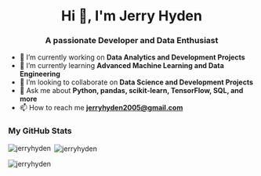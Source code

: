 
<h1 align="center">Hi 👋, I'm Jerry Hyden</h1>
<h3 align="center">A passionate Developer and Data Enthusiast</h3>

- 🔭 I’m currently working on **Data Analytics and Development Projects**
- 🌱 I’m currently learning **Advanced Machine Learning and Data Engineering**
- 👯 I’m looking to collaborate on **Data Science and Development Projects**
- 💬 Ask me about **Python, pandas, scikit-learn, TensorFlow, SQL, and more**
- 📫 How to reach me **jerryhyden2005@gmail.com**

### My GitHub Stats
<p><img align="left" src="https://github-readme-stats.vercel.app/api/top-langs?username=jerryhyden&show_icons=true&locale=en&layout=compact" alt="jerryhyden" /></p>

<p>&nbsp;<img align="center" src="https://github-readme-stats.vercel.app/api?username=jerryhyden&show_icons=true&locale=en" alt="jerryhyden" /></p>

<p><img align="center" src="https://github-readme-streak-stats.herokuapp.com/?user=jerryhyden&" alt="jerryhyden" /></p>

<!---
Jerryhyden/Jerryhyden is a ✨ special ✨ repository because its `README.md` (this file) appears on your GitHub profile.
You can click the Preview link to take a look at your changes.
--->
